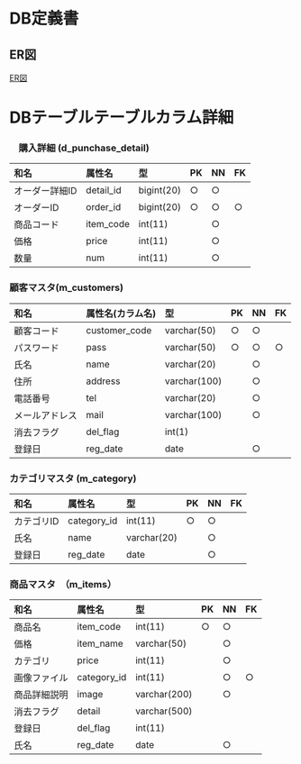 # DB定義書
## ER図
[ER図](https://github.com/Aso2001014/2021sys-design/blob/main/kadai23.md "ER図はこちら" )

# DBテーブルテーブルカラム詳細

### 　購入詳細 (d_punchase_detail)
|和名|属性名|型|PK|NN|FK|
|:--|:--|:--|:--|:--|:--|
|オーダー詳細ID|detail_id|bigint(20)|○|○||
|オーダーID|order_id|bigint(20)|○|○|○|
|商品コード|item_code|int(11)||○||
|価格|price|int(11)||○|| 
|数量|num|int(11)||○|| 

### 顧客マスタ(m_customers)
|和名|属性名(カラム名)|型|PK|NN|FK|
|:--|:--|:--|:--|:--|:--|
|顧客コード|customer_code|varchar(50)|○|○||
|パスワード|pass|varchar(50)|○|○|○|
|氏名|name|varchar(20)||○||
|住所|address|varchar(100)||○||
|電話番号|tel|varchar(20)||○||
|メールアドレス|mail|varchar(100)||○||
|消去フラグ|del_flag|int(1)||||
|登録日|reg_date|date||○||

### カテゴリマスタ (m_category)
|和名|属性名|型|PK|NN|FK|
|:--|:--|:--|:--|:--|:--|
|カテゴリID|category_id|int(11)|○|○||
|氏名|name|varchar(20)||○||
|登録日|reg_date|date||○|| 

### 商品マスタ　（m_items）
|和名|属性名|型|PK|NN|FK|
|:--|:--|:--|:--|:--|:--|
|商品名|item_code|int(11)|○|○||
|価格|item_name|varchar(50)||○|| 
|カテゴリ|price|int(11)||○||
|画像ファイル|category_id|int(11)||○|○|
|商品詳細説明|image|varchar(200)||○||
|消去フラグ|detail|varchar(500)|||| 
|登録日|del_flag|int(11)||||
|氏名|reg_date|date ||○||

